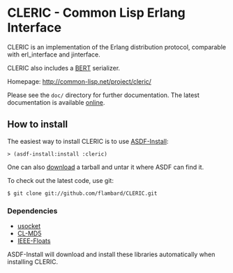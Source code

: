 CLERIC - Common Lisp Erlang Interface
=====================================

CLERIC is an implementation of the Erlang distribution protocol, comparable with
erl_interface and jinterface.

CLERIC also includes a [BERT](http://bert-rpc.org/) serializer.

Homepage: <http://common-lisp.net/project/cleric/>

Please see the `doc/` directory for further documentation. The latest documentation is available [online](http://common-lisp.net/project/cleric/doc/).


How to install
--------------

The easiest way to install CLERIC is to use [ASDF-Install](http://common-lisp.net/project/asdf-install/):

    > (asdf-install:install :cleric)

One can also [download](http://common-lisp.net/project/cleric/releases/) a tarball and untar it where ASDF can find it.

To check out the latest code, use git:

    $ git clone git://github.com/flambard/CLERIC.git


### Dependencies

- [usocket](http://common-lisp.net/project/usocket/)
- [CL-MD5](http://www.cliki.net/CL-MD5)
- [IEEE-Floats](http://common-lisp.net/project/ieee-floats/)

ASDF-Install will download and install these libraries automatically when installing CLERIC.
